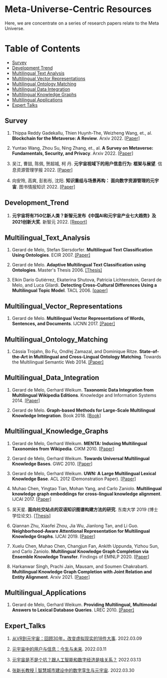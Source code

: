 # Meta-Universe-Centric Resources 



Here, we are concentrate on a series of research papers relate to the Meta Universe.   


Table of Contents
=================


  * [Survey](#Survey)
  * [Development Trend](#Development_Trend)  
  * [Multilingual Text Analysis](#Multilingual_Text_Analysis)
  * [Multilingual Vector Representations](#Multilingual_Vector_Representations)
  * [Multilingual Ontology Matching](#Multilingual_Ontology_Matching)
  * [Multilingual Data Integration](#Multilingual_Data_Integration)
  * [Multilingual Knowledge Graphs](#Multilingual_Knowledge_Graphs)
  * [Multilingual Applications](#Multilingual_Applications)
  * [Expert Talks](#Expert_Talks)


## Survey
1. Thippa Reddy Gadekallu, Thien Huynh-The, Weizheng Wang, et., al. **Blockchain for the Metaverse: A Review**. Arxiv 2022. [[Paper]](https://arxiv.org/pdf/2203.09738.pdf)


2. Yuntao Wang, Zhou Su, Ning Zhang, et., al. **A Survey on Metaverse: Fundamentals, Security, and Privacy**. Arxiv 2022. [[Paper]](https://arxiv.org/pdf/2203.02662.pdf)


3. 吴江, 曹喆, 陈佩, 贺超城, 柯 丹. **元宇宙视域下的用户信息行为: 框架与展望**. 信息资源管理学报 2022. [[Paper]](http://jirm.whu.edu.cn/jwk3/xxzyglxb/CN/article/openArticlePDF.jsp?id=5714)


4. 向安玲, 高爽, 彭影彤, 沈阳. **知识重组与场景再构： 面向数字资源管理的元宇宙**. 图书情报知识 2022. [[Paper]](http://dik.whu.edu.cn/jwk3/tsqbzs/CN/article/openArticlePDF.jsp?id=5729)


## Development_Trend
1. **元宇宙将有750亿新人类？新智元发布《中国AI和元宇宙产业七大趋势》及2021创新大奖**. 新智元 2022. [[Report]](https://mp.weixin.qq.com/s/1Eax2tIvCo1jxhY-B294JQ)



## Multilingual_Text_Analysis
1. Gerard de Melo, Stefan Siersdorfer. **Multilingual Text Classification Using Ontologies**. ECIR 2007. [[Paper]](http://gerard.demelo.org/papers/demelo-mltc-ecir2007.pdf)


2. Gerard de Melo. **Adaptive Multilingual Text Classification using Ontologies**. Master's Thesis 2006. [[Thesis]](http://gerard.demelo.org/papers/mltc-thesis.pdf)


3. Elkin Darío Gutiérrez, Ekaterina Shutova, Patricia Lichtenstein, Gerard de Melo, and Luca Gilardi. **Detecting Cross-Cultural Differences Using a Multilingual Topic Model**. TACL 2006. [[paper]](http://gerard.demelo.org/papers/cross-cultural-tacl2016.pdf)



## Multilingual_Vector_Representations
1. Gerard de Melo. **Multilingual Vector Representations of Words, Sentences, and Documents**. IJCNN 2017. [[Paper]](http://gerard.demelo.org/papers/multilingual-representations.pdf)



## Multilingual_Ontology_Matching
1. Cássia Trojahn, Bo Fu, Ondřej Zamazal, and Dominique Ritze. **State-of-the-Art in Multilingual and Cross-Lingual Ontology Matching**. Towards the Multilingual Semantic Web 2014. [[Paper]](https://link.springer.com/chapter/10.1007%2F978-3-662-43585-4_8)




## Multilingual_Data_Integration
1. Gerard de Melo, Gerhard Weikum. **Taxonomic Data Integration from Multilingual Wikipedia Editions**. Knowledge and Information Systems 2014. [[Paper]](http://gerard.demelo.org/papers/demelo-menta-kais.pdf)


2. Gerard de Melo. **Graph-based Methods for Large-Scale Multilingual Knowledge Integration**. Book 2018. [[Book]](https://core.ac.uk/download/301023448.pdf)



## Multilingual_Knowledge_Graphs
1. Gerard de Melo, Gerhard Weikum. **MENTA: Inducing Multilingual Taxonomies from Wikipedia**. CIKM 2010. [[Paper]](http://gerard.demelo.org/papers/demelo-menta-cikm2010.pdf)


2. Gerard de Melo, Gerhard Weikum. **Towards Universal Multilingual Knowledge Bases**. GWC 2010. [[Paper]](http://gerard.demelo.org/papers/demelo-universal-lexical-gwc2010.pdf)


3. Gerard de Melo, Gerhard Weikum. **UWN: A Large Multilingual Lexical Knowledge Base**. ACL 2012 (Demonstration Paper). [[Paper]](http://gerard.demelo.org/papers/demelo-uwn-acl2012.pdf)


4. Muhao Chen, Yingtao Tian, Mohan Yang, and Carlo Zaniolo. **Multilingual knowledge graph embeddings for cross-lingual knowledge alignment**. IJCAI 2017. [[Paper]](https://dl.acm.org/doi/10.5555/3172077.3172097)


5. 吴天星. **面向社交站点的双语知识图谱构建方法的研究**. 东南大学 2019 (博士学位论文). [[Thesis]](https://kns.cnki.net/kcms/detail/detail.aspx?dbcode=CDFD&dbname=CDFDLAST2019&filename=1019650262.nh&uniplatform=NZKPT&v=OM1xTBRHgchAbJJbJ75VwIFk5UDJjT1SNVQ4WmJk6XJdScpmVihwUuF0TU03jUZW)


6. Qiannan Zhu, Xiaofei Zhou, Jia Wu, Jianlong Tan, and Li Guo. **Neighborhood-Aware Attentional Representation for Multilingual Knowledge Graphs**. IJCAI 2019. [[Paper]](https://www.ijcai.org/proceedings/2019/0269.pdf)


7. Xuelu Chen, Muhao Chen, Changjun Fan, Ankith Uppunda, Yizhou Sun, and Carlo Zaniolo. **Multilingual Knowledge Graph Completion via Ensemble Knowledge Transfer**. Findings of EMNLP 2020. [[Paper]](https://aclanthology.org/2020.findings-emnlp.290.pdf)


8. Harkanwar Singh, Prachi Jain, Mausam, and Soumen Chakrabarti. **Multilingual Knowledge Graph Completion with Joint Relation and Entity Alignment**. Arxiv 2021. [[Paper]](https://arxiv.org/abs/2104.08804)


<!-- [和AI结对编程！OpenAI与GitHub联手推出AI代码生成工具，比GPT-3更强大](https://mp.weixin.qq.com/s/6ZKdBPgv6pZ1aE4o0XRBig) -->


## Multilingual_Applications
1. Gerard de Melo, Gerhard Weikum. **Providing Multilingual, Multimodal Answers to Lexical Database Queries**. LREC 2010. [[Paper]](http://gerard.demelo.org/papers/demelo-mm-lrec2010.pdf)



## Expert_Talks
1. [从VR到元宇宙：回顾30年，改变虚拟现实的18件大事](https://mp.weixin.qq.com/s/z3gokk7YM5pb9-NSHKFq8Q). 2022.03.09


2. [元宇宙中的用户与信息：今生与未来](https://mp.weixin.qq.com/s/_ZIcxWkLvCgfjQ4hJ6vhiQ). 2022.03.11


3. [元宇宙是不是个坑？跟人工智能和数字经济是啥关系？](https://mp.weixin.qq.com/s/qe9AksxtRgX4Py-IWpyeWQ) 2022.03.13


4. [张新长教授 | 智慧城市建设中的数字孪生与元宇宙](https://mp.weixin.qq.com/s/AuEyPJIJ_jBmLLWpHJC3-Q). 2022.03.30




